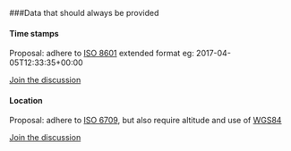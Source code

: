 ###Data that should always be provided

#### Time stamps
Proposal: adhere to [ISO 8601](https://en.wikipedia.org/wiki/ISO_8601) extended format eg: 2017-04-05T12:33:35+00:00

[Join the discussion](https://github.com/RDA-sUAS-Data-IG/sUASData/issues/2)

#### Location
Proposal: adhere to [ISO 6709](https://en.wikipedia.org/wiki/ISO_6709), but also require altitude and use of [WGS84](https://en.wikipedia.org/wiki/World_Geodetic_System#A_new_World_Geodetic_System:_WGS_84) 

[Join the discussion](https://github.com/RDA-sUAS-Data-IG/sUASData/issues/1)